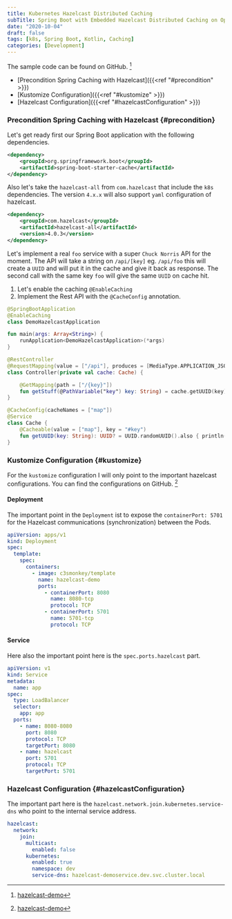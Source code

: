 ```yaml
---
title: Kubernetes Hazelcast Distributed Caching  
subTitle: Spring Boot with Embedded Hazelcast Distributed Caching on Openshift  
date: "2020-10-04"
draft: false
tags: [k8s, Spring Boot, Kotlin, Caching]
categories: [Development]
---
```

The sample code can be found on GitHub. [^GitHub] 

* [Precondition Spring Caching with Hazelcast]({{<ref "#precondition" >}}) 
* [Kustomize Configuration]({{<ref "#kustomize" >}}) 
* [Hazelcast Configuration]({{<ref "#hazelcastConfiguration" >}}) 


### Precondition Spring Caching with Hazelcast {#precondition}
Let's get ready first our Spring Boot application with the following dependencies.

```xml
<dependency>
    <groupId>org.springframework.boot</groupId>
    <artifactId>spring-boot-starter-cache</artifactId>
</dependency>
``` 
Also let's take the `hazelcast-all` from `com.hazelcast` that include the `k8s` dependencies.
The version `4.x.x`  will also support `yaml` configuration of hazelcast.
```xml
<dependency>
    <groupId>com.hazelcast</groupId>
    <artifactId>hazelcast-all</artifactId>
    <version>4.0.3</version>
</dependency>
```

Let's implement a real `foo` service with a super `Chuck Norris` API for the moment.
The API will take a string on `/api/[key]` eg. `/api/foo` this will create a `UUID` and will put it in the cache and give it back as response.
The second call with the same key `foo` will give the same `UUID` on cache hit.  

1. Let's enable the caching 
   ```@EnableCaching```
2. Implement the Rest API with the `@CacheConfig` annotation.

```kotlin
@SpringBootApplication
@EnableCaching
class DemoHazelcastApplication

fun main(args: Array<String>) {
	runApplication<DemoHazelcastApplication>(*args)
}

@RestController
@RequestMapping(value = ["/api"], produces = [MediaType.APPLICATION_JSON_VALUE])
class Controller(private val cache: Cache) {

	@GetMapping(path = ["/{key}"])
	fun getStuff(@PathVariable("key") key: String) = cache.getUUID(key)
}

@CacheConfig(cacheNames = ["map"])
@Service
class Cache {
	@Cacheable(value = ["map"], key = "#key")
	fun getUUID(key: String): UUID? = UUID.randomUUID().also { println("Generated $it") }
}
```

### Kustomize Configuration {#kustomize}
For the `kustomize` configuration I will only point to the important hazelcast configurations. 
You can find the configurations on GitHub. [^GitHub]  
#### Deployment
The important point in the `Deployment` ist to expose the `containerPort: 5701` for the Hazelcast communications (synchronization) between the Pods.
```yaml
apiVersion: apps/v1
kind: Deployment
spec:
  template:
    spec:
      containers:
        - image: c3smonkey/template
          name: hazelcast-demo
          ports:
            - containerPort: 8080
              name: 8080-tcp
              protocol: TCP
            - containerPort: 5701
              name: 5701-tcp
              protocol: TCP
```
#### Service
Here also the important point here is the `spec.ports.hazelcast` part.
```yaml
apiVersion: v1
kind: Service
metadata:
  name: app
spec:
  type: LoadBalancer
  selector:
    app: app
  ports:
    - name: 8080-8080
      port: 8080
      protocol: TCP
      targetPort: 8080
    - name: hazelcast
      port: 5701
      protocol: TCP
      targetPort: 5701
```

### Hazelcast Configuration {#hazelcastConfiguration}
The important part here is the `hazelcast.network.join.kubernetes.service-dns` who point to the internal service address.
```yaml
hazelcast:
  network:
    join:
      multicast:
        enabled: false
      kubernetes:
        enabled: true
        namespace: dev
        service-dns: hazelcast-demoservice.dev.svc.cluster.local
```



[^GitHub]: [hazelcast-demo](https://github.com/marzelwidmer/hazelcast-demo)

